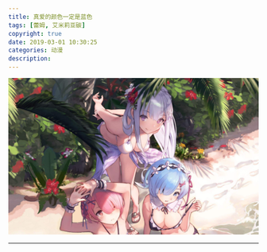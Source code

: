 ```yaml
---
title: 真爱的颜色一定是蓝色
tags: [蕾姆, 艾米莉亚碳]
copyright: true
date: 2019-03-01 10:30:25
categories: 动漫
description:
---
```


![](/uploads/bg3.jpg)

<hr />